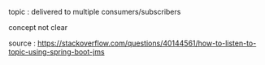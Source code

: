 topic : delivered to multiple consumers/subscribers

concept not clear


source : https://stackoverflow.com/questions/40144561/how-to-listen-to-topic-using-spring-boot-jms 
